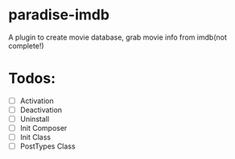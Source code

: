 # paradise-imdb
A  plugin to create movie database, grab movie info from imdb(not complete!)

# Todos:
- [ ] Activation
- [ ] Deactivation
- [ ] Uninstall
- [ ] Init Composer
- [ ] Init Class
- [ ] PostTypes Class
